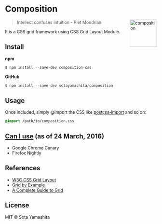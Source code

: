 # Composition

<img align="right" width="90"
     title="composition"
     src="https://upload.wikimedia.org/wikipedia/commons/thumb/a/a4/Piet_Mondriaan%2C_1930_-_Mondrian_Composition_II_in_Red%2C_Blue%2C_and_Yellow.jpg/800px-Piet_Mondriaan%2C_1930_-_Mondrian_Composition_II_in_Red%2C_Blue%2C_and_Yellow.jpg?1459060314391">

> Intellect confuses intuition - Piet Mondrian

It is a CSS grid framework using CSS Grid Layout Module.


## Install

**npm**

```javascript
$ npm install --save-dev composition-css
```

**GitHub**

```javascript
$ npm install --save-dev sotayamashita/composition
```

## Usage

Once included, simply @import the CSS like [postcss-import](https://github.com/postcss/postcss-import) and so on:

```css
@import /path/to/composition.css
```


## [Can I use](http://caniuse.com/#feat=css-grid) (as of 24 March, 2016)

* Google Chrome Canary
* [Firefox Nightly](https://developer.mozilla.org/en-US/Firefox/Releases/45#css)


## References

* [W3C CSS Grid Layout](https://www.w3.org/TR/css-grid-1/)
* [Grid by Example](http://gridbyexample.com/)
* [A Complete Guide to Grid](https://css-tricks.com/snippets/css/complete-guide-grid/)


## License

MIT © Sota Yamashita
